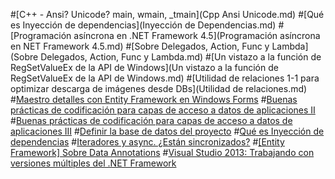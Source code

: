 #[C++ - Ansi? Unicode? main, wmain, _tmain](Cpp  Ansi Unicode.md)
#[Qué es Inyección de dependencias](Inyección de Dependencias.md)
#[Programación asíncrona en .NET Framework 4.5](Programación asíncrona en NET Framework 4.5.md)
#[Sobre Delegados, Action, Func y Lambda](Sobre Delegados, Action, Func y Lambda.md)
#[Un vistazo a la función de RegSetValueEx de la API de Windows](Un vistazo a la función de RegSetValueEx de la API de Windows.md)
#[Utilidad de relaciones 1-1 para optimizar descarga de imágenes desde DBs](Utilidad de relaciones.md)
#[Maestro detalles con Entity Framework en Windows Forms](Maestro-detalles-con-Entity-Framework.md)
#[Buenas prácticas de codificación para capas de acceso a datos de aplicaciones II](BuenasPracticas2.md)
#[Buenas prácticas de codificación para capas de acceso a datos de aplicaciones III](Buenas-Practicas-Parte3.md)
#[Definir la base de datos del proyecto](Definir-la-bd-del-proyecto.md)
#[Qué es Inyección de dependencias](Inyección-de-Dependencias.md)
#[Iteradores y async. ¿Están sincronizados?](IteradoresAsync.md)
#[[Entity Framework] Sobre Data Annotations](Sobre-Data-Annotations.md)
#[Visual Studio 2013: Trabajando con versiones múltiples del .NET Framework](Versiones-múltiple-del-NET-Framework.md)